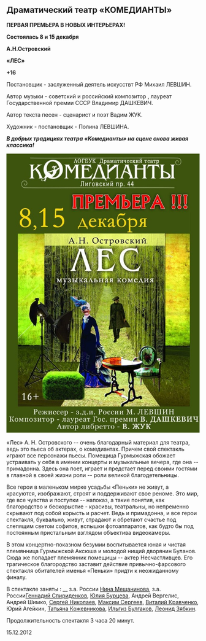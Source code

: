 ## Драматический театр «КОМЕДИАНТЫ»


**ПЕРВАЯ ПРЕМЬЕРА В НОВЫХ ИНТЕРЬЕРАХ!**


**Состоялась 8 и 15 декабря**


**А.Н.Островский**


**«ЛЕС»**


**+16**


Постановщик - заслуженный деятель искусствт РФ Михаил ЛЕВШИН.


Автор музыки - советский и российский композитор , лауреат Государственной премии СССР Владимир ДАШКЕВИЧ.


Автор текста песен - сценарист и поэт Вадим ЖУК.


Художник - постановщик - Полина ЛЕВШИНА.


**_В добрых традициях театра «Комедианты» на сцене снова живая классика!_**


![](image-01.jpg)


«Лес» А. Н. Островского -- очень благодарный материал для театра, ведь это пьеса об актерах, о комедиантах. Причем свой спектакль играют все персонажи пьесы. Помещица Гурмыжская обожает устраивать у себя в имении концерты и музыкальные вечера, где она -- примадонна. Здесь она поет, играет и предстает перед своими гостями в главной в своей жизни роли -- роли великой благодетельницы.


Все герои в маленьком мирке усадьбы «Пеньки» не живут, а красуются, изображают, строят и поддерживают свое реноме. Это мир, где все чувства и поступки -- напоказ, а такие понятия, как благородство и бескорыстие - красивы, театральны, но непременно скрывают под собой корысть и расчет. Ведь и примадонна, и все герои спектакля, буквально, живут, страдают и обретают счастье под слепящим светом софитов, вспышки фотоаппаратов, как будто бы под постоянным пристальным взглядом объектива видеокамеры.


В этом концертно-показном безумии воспитывается юная и чистая племянница Гурмыжской Аксюша и молодой нищий дворянин Буланов. Сюда же попадает племянник помещицы -- актер Несчастливцев. Его трагическое благородство заставит действие привычно-фарсового спектакля обитателей именья «Пеньки» придти к неожиданному финалу.


В спектакле заняты : \_\_ з.а. России [Нина Мещанинова][0], з.а. России[Геннадий Спириденков][1], [Юлия Бурцева][2], Андрей Вергелис, Андрей Шимко, [Сергей Николаев][3], [Максим Сергеев][4], [Виталий Кравченко][5], Юрий Агейкин, [Татьяна Кожевникова][6], [Ильгиз Булгаков][7], [Леонид Зябкин][8].


Продолжительность спектакля 3 часа 20 минут.


15.12.2012

[0]: ../../person/nina-meschaninova "Нина Мещанинова"
[1]: ../../person/gennadii-spiridenkov "Геннадий Спириденков"
[2]: ../../person/yuliya-burtseva "Юлия Бурцева"
[3]: ../../person/sergei-nikolaev "Сергей Николаев"
[4]: ../../person/maksim-sergeev "Максим Сергеев"
[5]: ../../person/vitalii-kravchenko "Виталий Кравченко"
[6]: ../../person/tatyana-kozhevnikova "Татьяна Кожевникова"
[7]: ../../person/ilgiz-bulgakov "Ильгиз Булгаков"
[8]: ../../person/leonid-zyabkin "Леонид Зябкин"